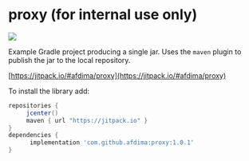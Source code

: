 # proxy (for internal use only)

[![](https://jitpack.io/v/afdima/proxy.svg?label=Release)](https://jitpack.io/#afdima/proxy)

Example Gradle project producing a single jar. Uses the `maven` plugin to publish the jar to the local repository.

[https://jitpack.io/#afdima/proxy](https://jitpack.io/#afdima/proxy)

To install the library add: 
 
   ```gradle
   repositories { 
        jcenter()
        maven { url "https://jitpack.io" }
   }
   dependencies {
         implementation 'com.github.afdima:proxy:1.0.1'
   }
   ```  
